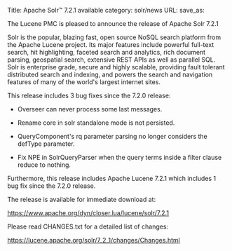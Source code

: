 Title: Apache Solr™ 7.2.1 available
category: solr/news
URL: 
save_as: 

The Lucene PMC is pleased to announce the release of Apache Solr 7.2.1

Solr is the popular, blazing fast, open source NoSQL search platform from the
Apache Lucene project. Its major features include powerful full-text search,
hit highlighting, faceted search and analytics, rich document parsing,
geospatial search, extensive REST APIs as well as parallel SQL. Solr is
enterprise grade, secure and highly scalable, providing fault tolerant
distributed search and indexing, and powers the search and navigation
features of many of the world's largest internet sites.

This release includes 3 bug fixes since the 7.2.0 release:

* Overseer can never process some last messages.

* Rename core in solr standalone mode is not persisted.

* QueryComponent's rq parameter parsing no longer considers the defType parameter.

* Fix NPE in SolrQueryParser when the query terms inside a filter clause reduce to nothing.

Furthermore, this release includes Apache Lucene 7.2.1 which includes 1 bug
fix since the 7.2.0 release.

The release is available for immediate download at:

  <https://www.apache.org/dyn/closer.lua/lucene/solr/7.2.1>

Please read CHANGES.txt for a detailed list of changes:

  <https://lucene.apache.org/solr/7_2_1/changes/Changes.html>

